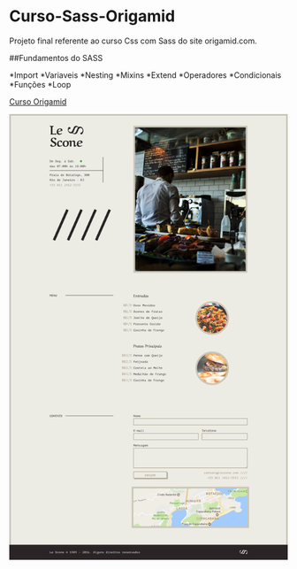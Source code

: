 # Curso-Sass-Origamid

Projeto final referente ao curso Css com Sass do site origamid.com.

##Fundamentos do SASS

*Import
*Variaveis
*Nesting
*Mixins
*Extend
*Operadores
*Condicionais
*Funções
*Loop

[Curso Origamid](https://www.origamid.com/curso/css-com-sass/)

![site](https://github.com/Diegooliveyra/Curso-Sass-Origamid/blob/master/img/img-readme.png)
